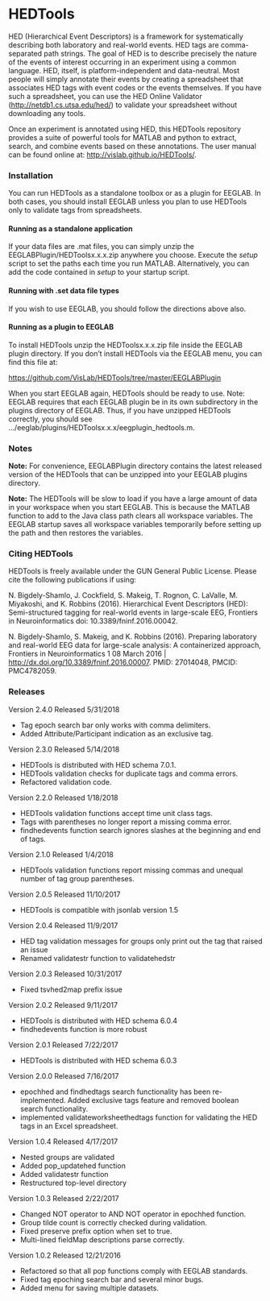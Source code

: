 # HEDTools
HED (Hierarchical Event Descriptors) is a framework for systematically describing both laboratory and real-world events. HED tags are comma-separated path strings. The goal of HED is to describe precisely the nature of the events of interest occurring in an experiment using a common language. HED, itself, is platform-independent and data-neutral. Most people will simply annotate their events by creating a spreadsheet that associates HED tags with event codes or the events themselves. If you have such a spreadsheet, you can use the HED Online Validator (http://netdb1.cs.utsa.edu/hed/) to validate your spreadsheet without downloading any tools.

Once an experiment is annotated using HED, this HEDTools repository provides a suite of powerful tools for MATLAB and python to extract, search, and combine events based on these annotations. The user manual can be found online at: http://vislab.github.io/HEDTools/. 

### Installation

You can run HEDTools as a standalone toolbox or as a plugin for EEGLAB. In both cases, you should install EEGLAB unless you plan to use HEDTools only to validate tags from spreadsheets.

#### Running as a standalone application

If your data files are .mat files, you can simply unzip the EEGLABPlugin/HEDToolsx.x.x.zip anywhere you choose. Execute the *setup* script to set the paths each time you run MATLAB. Alternatively, you can add the code contained in *setup* to your startup script.

#### Running with .set data file types

If you wish to use EEGLAB, you should follow the directions above also.

#### Running as a plugin to EEGLAB

To install HEDTools unzip the HEDToolsx.x.x.zip file inside the EEGLAB plugin directory. If you don’t install HEDTools via the EEGLAB menu, you can find this file at:

https://github.com/VisLab/HEDTools/tree/master/EEGLABPlugin

When you start EEGLAB again, HEDTools should be ready to use. Note: EEGLAB requires that each EEGLAB plugin be in its own subdirectory in the plugins directory of EEGLAB. Thus, if you have unzipped HEDTools correctly, you should see …/eeglab/plugins/HEDToolsx.x.x/eegplugin_hedtools.m.

### Notes

**Note:** For convenience, EEGLABPlugin directory contains the latest released version of the
HEDTools that can be unzipped into your EEGLAB plugins directory. 

**Note:** The HEDTools will be slow to load if you have a large amount of data in your workspace when you start EEGLAB. This is because the MATLAB function to add to the Java class path clears all workspace variables. The EEGLAB startup saves all workspace variables temporarily before setting up the path and then restores the variables. 

### Citing HEDTools
HEDTools is freely available under the GUN General Public License. Please cite the following publications if using:

N. Bigdely-Shamlo, J. Cockfield, S. Makeig, T. Rognon, C. LaValle, M. Miyakoshi, and K. Robbins (2016). Hierarchical Event Descriptors (HED): Semi-structured tagging for real-world events in large-scale EEG, Frontiers in Neuroinformatics doi: 10.3389/fninf.2016.00042.

N. Bigdely-Shamlo, S. Makeig, and K. Robbins (2016). Preparing laboratory and real-world EEG data for large-scale analysis: A containerized approach, Frontiers in Neuroinformatics 1 08 March 2016 | http://dx.doi.org/10.3389/fninf.2016.00007. PMID: 27014048, PMCID: PMC4782059.

### Releases
Version 2.4.0 Released 5/31/2018
* Tag epoch search bar only works with comma delimiters.
* Added Attribute/Participant indication as an exclusive tag.

Version 2.3.0 Released 5/14/2018
* HEDTools is distributed with HED schema 7.0.1.
* HEDTools validation checks for duplicate tags and comma errors.
* Refactored validation code. 

Version 2.2.0 Released 1/18/2018
* HEDTools validation functions accept time unit class tags.
* Tags with parentheses no longer report a missing comma error.
* findhedevents function search ignores slashes at the beginning and end of tags. 

Version 2.1.0 Released 1/4/2018
* HEDTools validation functions report missing commas and unequal number of tag group parentheses.

Version 2.0.5 Released 11/10/2017
* HEDTools is compatible with jsonlab version 1.5

Version 2.0.4 Released 11/9/2017
* HED tag validation messages for groups only print out the tag that raised an issue
* Renamed validatestr function to validatehedstr  

Version 2.0.3 Released 10/31/2017
* Fixed tsvhed2map prefix issue 

Version 2.0.2 Released 9/11/2017
* HEDTools is distributed with HED schema 6.0.4
* findhedevents function is more robust

Version 2.0.1 Released 7/22/2017
* HEDTools is distributed with HED schema 6.0.3

Version 2.0.0 Released 7/16/2017
* epochhed and findhedtags search functionality has been re-implemented. Added exclusive tags feature and removed boolean search functionality. 
* implemented validateworksheethedtags function for validating the HED tags in an Excel spreadsheet.

Version 1.0.4 Released 4/17/2017 

* Nested groups are validated 
* Added pop_updatehed function
* Added validatestr function 
* Restructured top-level directory

Version 1.0.3 Released 2/22/2017

* Changed NOT operator to AND NOT operator in epochhed function.
* Group tilde count is correctly checked during validation.
* Fixed preserve prefix option when set to true.
* Multi-lined fieldMap descriptions parse correctly.

Version 1.0.2 Released 12/21/2016

* Refactored so that all pop functions comply with EEGLAB standards.
* Fixed tag epoching search bar and several minor bugs. 
* Added menu for saving multiple datasets.

